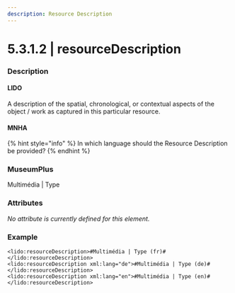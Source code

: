```yaml
---
description: Resource Description
---
```


# 5.3.1.2 \| resourceDescription

### Description

#### LIDO

A description of the spatial, chronological, or contextual aspects of the object / work as captured in this particular resource.

#### MNHA

{% hint style="info" %}
In which language should the Resource Description be provided?
{% endhint %}

### MuseumPlus

Multimédia \| Type

### Attributes

_No attribute is currently defined for this element._

### Example

```markup
<lido:resourceDescription>#Multimédia | Type (fr)#</lido:resourceDescription>
<lido:resourceDescription xml:lang="de">#Multimédia | Type (de)#</lido:resourceDescription>
<lido:resourceDescription xml:lang="en">#Multimédia | Type (en)#</lido:resourceDescription>
```

